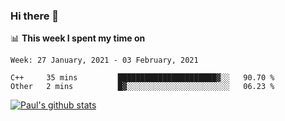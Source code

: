 ### Hi there 👋

📊 **This week I spent my time on**
<!--START_SECTION:waka-->
```text
Week: 27 January, 2021 - 03 February, 2021

C++     35 mins         ██████████████████████▓░░   90.70 % 
Other   2 mins          █▓░░░░░░░░░░░░░░░░░░░░░░░   06.23 % 
```
<!--END_SECTION:waka-->


[![Paul's github stats](https://github-readme-stats.vercel.app/api?username=mickeyouyou&theme=dracula&show_icons=true)](https://github.com/anuraghazra/github-readme-stats)
